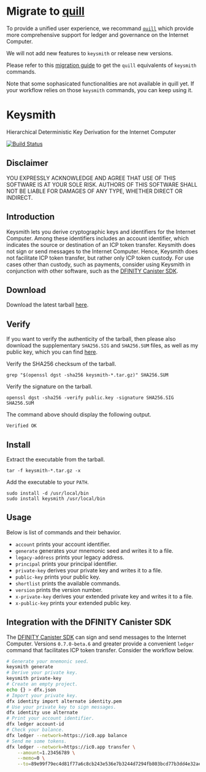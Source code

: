# Migrate to [quill](https://github.com/dfinity/quill)

To provide a unified user experience, we recommand [`quill`](https://github.com/dfinity/quill) which provide more comprehensive support for ledger and governance on the Internet Computer.

We will not add new features to `keysmith` or release new versions. 

Please refer to this [migration guide](quill_migration.md) to get the `quill` equivalents of `keysmith` commands.

Note that some sophasicated functionalities are not available in quill yet. If your workflow relies on those `keysmith` commands, you can keep using it.

# Keysmith

Hierarchical Deterministic Key Derivation for the Internet Computer

[![Build Status](https://github.com/dfinity/keysmith/workflows/build/badge.svg)](https://github.com/dfinity/keysmith/actions?query=workflow%3Abuild)

## Disclaimer

YOU EXPRESSLY ACKNOWLEDGE AND AGREE THAT USE OF THIS SOFTWARE IS AT YOUR SOLE RISK. AUTHORS OF THIS SOFTWARE SHALL NOT BE LIABLE FOR DAMAGES OF ANY TYPE, WHETHER DIRECT OR INDIRECT.

## Introduction

Keysmith lets you derive cryptographic keys and identifiers for the Internet Computer. Among these identifiers includes an account identifier, which indicates the source or destination of an ICP token transfer. Keysmith does not sign or send messages to the Internet Computer. Hence, Keysmith does not facilitate ICP token transfer, but rather only ICP token custody. For use cases other than custody, such as payments, consider using Keysmith in conjunction with other software, such as the [DFINITY Canister SDK](https://github.com/dfinity/keysmith#integration-with-the-dfinity-canister-sdk).

## Download

Download the latest tarball [here](https://github.com/dfinity/keysmith/releases).

## Verify

If you want to verify the authenticity of the tarball, then please also download the supplementary `SHA256.SIG` and `SHA256.SUM` files, as well as my public key, which you can find [here](https://sovereign.io/public.key).

Verify the SHA256 checksum of the tarball.

```text
grep "$(openssl dgst -sha256 keysmith-*.tar.gz)" SHA256.SUM
```

Verify the signature on the tarball.

```text
openssl dgst -sha256 -verify public.key -signature SHA256.SIG SHA256.SUM
```

The command above should display the following output.

```text
Verified OK
```

## Install

Extract the executable from the tarball.

```text
tar -f keysmith-*.tar.gz -x 
```

Add the executable to your `PATH`.

```text
sudo install -d /usr/local/bin
sudo install keysmith /usr/local/bin
```

## Usage

Below is list of commands and their behavior.

- `account` prints your account identifier.
- `generate` generates your mnemonic seed and writes it to a file.
- `legacy-address` prints your legacy address.
- `principal` prints your principal identifier.
- `private-key` derives your private key and writes it to a file.
- `public-key` prints your public key.
- `shortlist` prints the available commands.
- `version` prints the version number.
- `x-private-key` derives your extended private key and writes it to a file.
- `x-public-key` prints your extended public key.

## Integration with the DFINITY Canister SDK

The [DFINITY Canister SDK](https://sdk.dfinity.org) can sign and send messages to the Internet Computer. Versions `0.7.0-beta.6` and greater provide a convenient `ledger` command that facilitates ICP token transfer. Consider the workflow below.

```bash
# Generate your mnemonic seed.
keysmith generate
# Derive your private key.
keysmith private-key
# Create an empty project.
echo {} > dfx.json
# Import your private key.
dfx identity import alternate identity.pem
# Use your private key to sign messages.
dfx identity use alternate
# Print your account identifier.
dfx ledger account-id
# Check your balance.
dfx ledger --network=https://ic0.app balance
# Send me some tokens.
dfx ledger --network=https://ic0.app transfer \
    --amount=1.23456789 \
    --memo=0 \
    --to=89e99f79ec4d81f77a6c8cb243e536e7b3244d7294fb803bcd77b3dd4e32ae36
```
